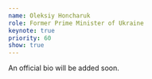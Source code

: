 ```yaml
---
name: Oleksiy Honcharuk
role: Former Prime Minister of Ukraine
keynote: true
priority: 60
show: true
---
```


An official bio will be added soon.
